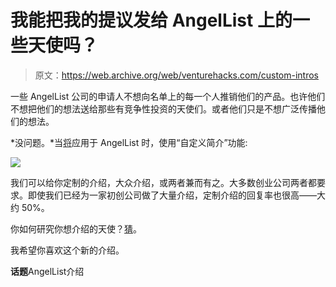 # 我能把我的提议发给 AngelList 上的一些天使吗？

> 原文：<https://web.archive.org/web/venturehacks.com/custom-intros>

一些 AngelList 公司的申请人不想向名单上的每一个人推销他们的产品。也许他们不想把他们的想法送给那些有竞争性投资的天使们。或者他们只是不想广泛传播他们的想法。

*没问题。*当[将](https://web.archive.org/web/20221006040343/http://venturehacks.com/intro)应用于 AngelList 时，使用“自定义简介”功能:

![](img/e0ac9926eee5446bc56177ee44e9ae1a.png)

我们可以给你定制的介绍，大众介绍，或两者兼而有之。大多数创业公司两者都要求。即使我们已经为一家初创公司做了大量介绍，定制介绍的回复率也很高——大约 50%。

你如何研究你想介绍的天使？[猜](https://web.archive.org/web/20221006040343/http://venturehacks.com/angellist)。

我希望你喜欢这个新的介绍。

**话题**AngelList介绍